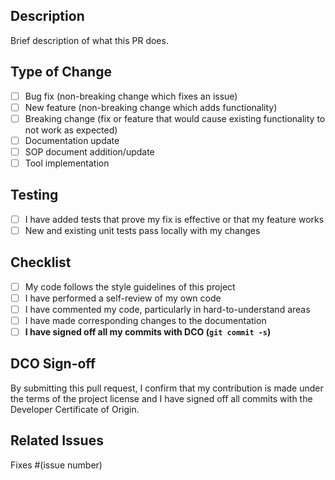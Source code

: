 ## Description
Brief description of what this PR does.

## Type of Change
- [ ] Bug fix (non-breaking change which fixes an issue)
- [ ] New feature (non-breaking change which adds functionality)
- [ ] Breaking change (fix or feature that would cause existing functionality to not work as expected)
- [ ] Documentation update
- [ ] SOP document addition/update
- [ ] Tool implementation

## Testing
- [ ] I have added tests that prove my fix is effective or that my feature works
- [ ] New and existing unit tests pass locally with my changes

## Checklist
- [ ] My code follows the style guidelines of this project
- [ ] I have performed a self-review of my own code
- [ ] I have commented my code, particularly in hard-to-understand areas
- [ ] I have made corresponding changes to the documentation
- [ ] **I have signed off all my commits with DCO (`git commit -s`)**

## DCO Sign-off
By submitting this pull request, I confirm that my contribution is made under the terms of the project license and I have signed off all commits with the Developer Certificate of Origin.

## Related Issues
Fixes #(issue number)
